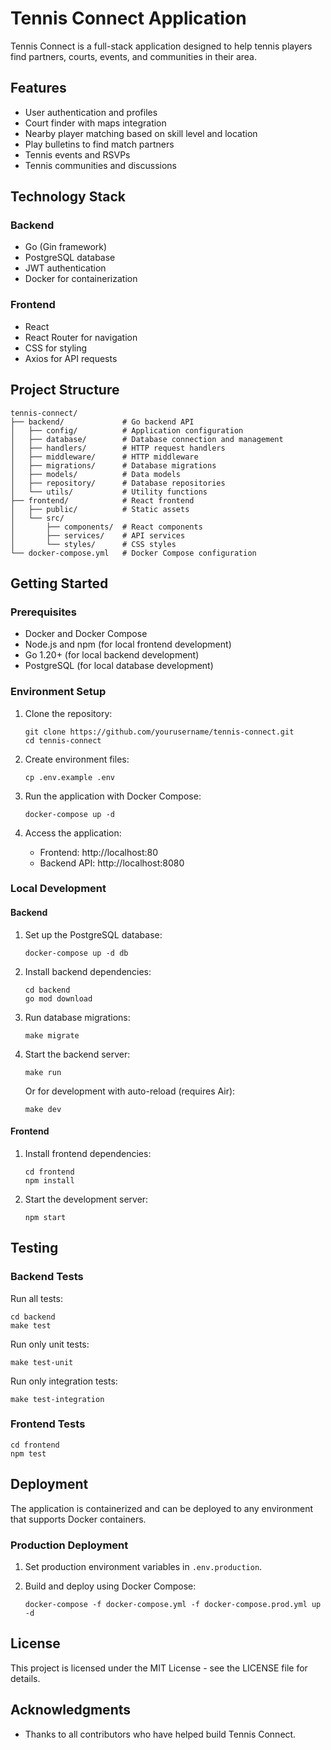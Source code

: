 # Tennis Connect Application

Tennis Connect is a full-stack application designed to help tennis players find partners, courts, events, and communities in their area.

## Features

- User authentication and profiles
- Court finder with maps integration
- Nearby player matching based on skill level and location
- Play bulletins to find match partners
- Tennis events and RSVPs
- Tennis communities and discussions

## Technology Stack

### Backend
- Go (Gin framework)
- PostgreSQL database
- JWT authentication
- Docker for containerization

### Frontend
- React
- React Router for navigation
- CSS for styling
- Axios for API requests

## Project Structure

```
tennis-connect/
├── backend/             # Go backend API
│   ├── config/          # Application configuration
│   ├── database/        # Database connection and management
│   ├── handlers/        # HTTP request handlers
│   ├── middleware/      # HTTP middleware
│   ├── migrations/      # Database migrations
│   ├── models/          # Data models
│   ├── repository/      # Database repositories
│   └── utils/           # Utility functions
├── frontend/            # React frontend
│   ├── public/          # Static assets
│   └── src/
│       ├── components/  # React components
│       ├── services/    # API services
│       └── styles/      # CSS styles
└── docker-compose.yml   # Docker Compose configuration
```

## Getting Started

### Prerequisites

- Docker and Docker Compose
- Node.js and npm (for local frontend development)
- Go 1.20+ (for local backend development)
- PostgreSQL (for local database development)

### Environment Setup

1. Clone the repository:
   ```
   git clone https://github.com/yourusername/tennis-connect.git
   cd tennis-connect
   ```

2. Create environment files:
   ```
   cp .env.example .env
   ```

3. Run the application with Docker Compose:
   ```
   docker-compose up -d
   ```

4. Access the application:
   - Frontend: http://localhost:80
   - Backend API: http://localhost:8080

### Local Development

#### Backend

1. Set up the PostgreSQL database:
   ```
   docker-compose up -d db
   ```

2. Install backend dependencies:
   ```
   cd backend
   go mod download
   ```

3. Run database migrations:
   ```
   make migrate
   ```

4. Start the backend server:
   ```
   make run
   ```
   
   Or for development with auto-reload (requires Air):
   ```
   make dev
   ```

#### Frontend

1. Install frontend dependencies:
   ```
   cd frontend
   npm install
   ```

2. Start the development server:
   ```
   npm start
   ```

## Testing

### Backend Tests

Run all tests:
```
cd backend
make test
```

Run only unit tests:
```
make test-unit
```

Run only integration tests:
```
make test-integration
```

### Frontend Tests

```
cd frontend
npm test
```

## Deployment

The application is containerized and can be deployed to any environment that supports Docker containers.

### Production Deployment

1. Set production environment variables in `.env.production`.

2. Build and deploy using Docker Compose:
   ```
   docker-compose -f docker-compose.yml -f docker-compose.prod.yml up -d
   ```

## License

This project is licensed under the MIT License - see the LICENSE file for details.

## Acknowledgments

- Thanks to all contributors who have helped build Tennis Connect. 
